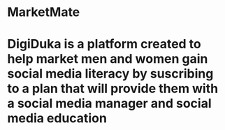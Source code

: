 # MarketMate
# DigiDuka is a platform created to help market men and women gain social media literacy by suscribing to a plan that will provide them with a social media manager and social media education
